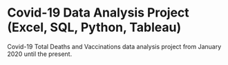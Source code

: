 # Covid-19 Data Analysis Project (Excel, SQL, Python, Tableau)

Covid-19 Total Deaths and Vaccinations data analysis project from January 2020 until the present. 
